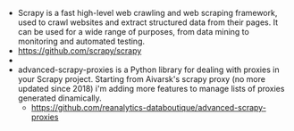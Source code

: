 - Scrapy is a fast high-level web crawling and web scraping framework, used to crawl websites and extract structured data from their pages. It can be used for a wide range of purposes, from data mining to monitoring and automated testing.
- https://github.com/scrapy/scrapy
-
- advanced-scrapy-proxies is a Python library for dealing with proxies in your Scrapy project. Starting from Aivarsk's scrapy proxy (no more updated since 2018) i'm adding more features to manage lists of proxies generated dinamically.
	- https://github.com/reanalytics-databoutique/advanced-scrapy-proxies